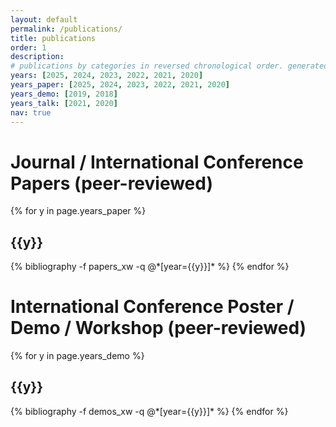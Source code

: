 ```yaml
---
layout: default
permalink: /publications/
title: publications
order: 1
description: 
# publications by categories in reversed chronological order. generated by jekyll-scholar.
years: [2025, 2024, 2023, 2022, 2021, 2020]
years_paper: [2025, 2024, 2023, 2022, 2021, 2020]
years_demo: [2019, 2018]
years_talk: [2021, 2020]
nav: true
---
```


<div class="publications">
<h1>Journal / International Conference Papers (peer-reviewed)</h1>
{% for y in page.years_paper %}
  <h2 class="year">{{y}}</h2>
  {% bibliography -f papers_xw -q @*[year={{y}}]* %}
{% endfor %}

<h1>International Conference Poster / Demo / Workshop (peer-reviewed)</h1>
{% for y in page.years_demo %}
  <h2 class="year">{{y}}</h2>
  {% bibliography -f demos_xw -q @*[year={{y}}]* %}
{% endfor %}

</div>

